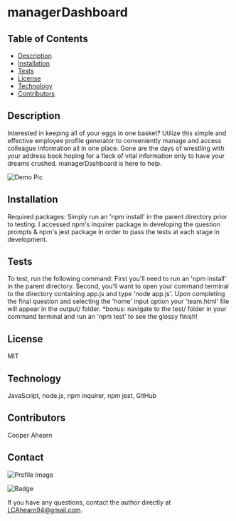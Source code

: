
# managerDashboard

## Table of Contents
- [Description](#description)
- [Installation](#installation)
- [Tests](#tests)
- [License](#license)
- [Technology](#technology)
- [Contributors](#contributors)

## Description
  Interested in keeping all of your eggs in one basket? Utilize this simple and effective employee profile generator to conveniently manage and access colleague information all in one place. Gone are the days of wrestling with your address book hoping for a fleck of vital information only to have your dreams crushed. managerDashboard is here to help.

  ![Demo Pic](./assets/demo.PNG)

## Installation
Required packages: Simply run an 'npm install' in the parent directory prior to testing. I accessed npm's inquirer package in developing the question prompts & npm's jest package in order to pass the tests at each stage in development.
  
## Tests
To test, run the following command: First you'll need to run an 'npm install' in the parent directory. Second, you'll want to open your command terminal to the directory containing app.js and type 'node app.js'. Upon completing the final question and selecting the 'home' input option your 'team.html' file will appear in the output/ folder. *bonus: navigate to the test/ folder in your command terminal and run an 'npm test' to see the glossy finish!

## License
MIT

## Technology
JavaScript, node.js, npm inquirer, npm jest, GitHub

## Contributors
Cooper Ahearn

## Contact

![Profile Image](https://github.com/94Cooper94.png?size=50)

![Badge](https://img.shields.io/badge/Github-94Cooper94-4cbbb9) 

If you have any questions, contact the author directly at LCAhearn94@gmail.com.